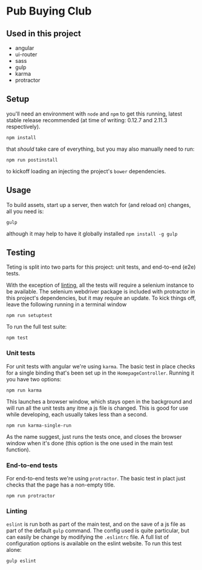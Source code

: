 # Pub Buying Club

## Used in this project

- angular
- ui-router
- sass
- gulp
- karma
- protractor

## Setup

you'll need an environment with `node` and `npm` to get this running, latest stable release recommended (at time of writing: 0.12.7 and 2.11.3 respectively).

```
npm install
```

that *should* take care of everything, but you may also manually need to run:

```
npm run postinstall
```

to kickoff loading an injecting the project's `bower` dependencies.

## Usage

To build assets, start up a server, then watch for (and reload on) changes, all you need is:

```
gulp
```

although it may help to have it globally installed `npm install -g gulp`

## Testing

Teting is split into two parts for this project: unit tests, and end-to-end (e2e) tests.

With the exception of [linting](#linting), all the tests will require a selenium instance to be available. The selenium webdriver package is included with protractor in this project's dependencies, but it may require an update. To kick things off, leave the following running in a terminal window

```
npm run setuptest
```

To run the full test suite:

```
npm test
```

### Unit tests

For unit tests with angular we're using `karma`. The basic test in place checks for a single binding that's been set up in the `HomepageController`. Running it you have two options:

```
npm run karma
```

This launches a browser window, which stays open in the background and will run all the unit tests any itme a js file is changed. This is good for use while developing, each usually takes less than a second.

```
npm run karma-single-run
```

As the name suggest, just runs the tests once, and closes the browser window when it's done (this option is the one used in the main test function).

### End-to-end tests

For end-to-end tests we're using `protractor`. The basic test in plact just checks that the page has a non-empty title.

```
npm run protractor
```

### Linting

`eslint` is run both as part of the main test, and on the save of a js file as part of the default `gulp` command. The config used is quite particular, but can easily be change by modifying the `.eslintrc` file. A full list of configuration options is available on the eslint website. To run this test alone:

```
gulp eslint
```
